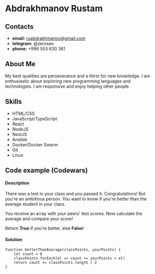 # Abdrakhmanov Rustam

## Contacts

- **email:** ruabdrakhmanov@gmail.com
- **telegram:** @zeroseo
- **phone:** +996 553 630 361

## About Me

My best qualities are perseverance and a thirst for new knowledge. I am enthusiastic about exploring new programming languages and technologies. I am responsive and enjoy helping other people.

## Skills

- HTML/CSS
- JavaScript/TypeScript
- React
- NodeJS
- NestJS
- Ansible
- Docker/Docker Swarm
- Git
- Linux

## Code example (Codewars)

#### Description

There was a test in your class and you passed it. Congratulations!
But you're an ambitious person. You want to know if you're better than the average student in your class.

You receive an array with your peers' test scores. Now calculate the average and compare your score!

Return **True** if you're better, else **False**!

#### Solution

```
function betterThanAverage(classPoints, yourPoints) {
	let count = 0
	classPoints.forEach(el => count += yourPoints > el)
	return count >= classPoints.length / 2
}
```
